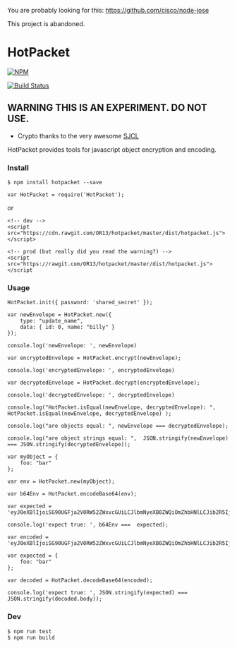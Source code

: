 

You are probably looking for this: https://github.com/cisco/node-jose

This project is abandoned.

# HotPacket

[![NPM](https://nodei.co/npm/hotpacket.png)](https://nodei.co/npm/hotpacket/)


[![Build Status](https://travis-ci.org/OR13/hotpacket.svg?branch=master)](https://travis-ci.org/OR13/hotpacket)

## WARNING THIS IS AN EXPERIMENT. DO NOT USE.

- Crypto thanks to the very awesome [SJCL](https://github.com/bitwiseshiftleft/sjcl)

HotPacket provides tools for javascript object encryption and encoding.

### Install

```
$ npm install hotpacket --save
```

```
var HotPacket = require('HotPacket');
```

or 

```
<!-- dev -->
<script src="https://cdn.rawgit.com/OR13/hotpacket/master/dist/hotpacket.js"></script>

<!-- prod (but really did you read the warning?) -->
<script src="https://rawgit.com/OR13/hotpacket/master/dist/hotpacket.js"></script
```

### Usage

```
HotPacket.init({ password: 'shared_secret' }); 

var newEnvelope = HotPacket.new({ 
    type: "update_name", 
    data: { id: 0, name: "billy" } 
});

console.log('newEnvelope: ', newEnvelope)

var encryptedEnvelope = HotPacket.encrypt(newEnvelope);

console.log('encryptedEnvelope: ', encryptedEnvelope)

var decryptedEnvelope = HotPacket.decrypt(encryptedEnvelope);

console.log('decryptedEnvelope: ', decryptedEnvelope)

console.log("HotPacket.isEqual(newEnvelope, decryptedEnvelope): ", HotPacket.isEqual(newEnvelope, decryptedEnvelope) );

console.log("are objects equal: ", newEnvelope === decryptedEnvelope);

console.log("are object strings equal: ",  JSON.stringify(newEnvelope) === JSON.stringify(decryptedEnvelope));

var myObject = {
    foo: "bar"
};

var env = HotPacket.new(myObject);

var b64Env = HotPacket.encodeBase64(env);

var expected = 'eyJ0eXBlIjoiSG90UGFja2V0RW52ZWxvcGUiLCJlbmNyeXB0ZWQiOmZhbHNlLCJib2R5Ijp7ImZvbyI6ImJhciJ9fQ==';

console.log('expect true: ', b64Env ===  expected);

var encoded = 'eyJ0eXBlIjoiSG90UGFja2V0RW52ZWxvcGUiLCJlbmNyeXB0ZWQiOmZhbHNlLCJib2R5Ijp7ImZvbyI6ImJhciJ9fQ==';

var expected = {
    foo: "bar"
};

var decoded = HotPacket.decodeBase64(encoded);

console.log('expect true: ', JSON.stringify(expected) === JSON.stringify(decoded.body));

```

### Dev

```
$ npm run test
$ npm run build
```
